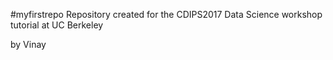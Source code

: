#myfirstrepo
Repository created for the CDIPS2017 Data Science workshop tutorial at UC Berkeley

by Vinay
